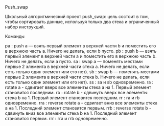 Push_swap

Школьный алгоритмический проект push_swap: цель состоит в том, чтобы сортировать данные, используя только два стека и ограниченный набор инструкций.

Команды

pa : push a — взять первый элемент в верхней части b и поместить его в верхнюю часть a. Ничего не делать, если b пусто.
pb : push b — взять первый элемент в верхней части a и поместить его в верхнюю часть b. Ничего не делать, если a пусто.
sa : swap a — поменять местами первые 2 элемента в верхней части стека a. Ничего не делать, если есть только один элемент или его нет).
sb : swap b — поменять местами первые 2 элемента в верхней части стека b. Ничего не делать, если есть только один элемент или его нет).
ss : sa и sb одновременно.
ra : rotate a - сдвигает вверх все элементы стека a на 1. Первый элемент становится последним.
rb : rotate b - сдвинуть вверх все элементы стека b на 1. Первый элемент становится последним.
rr : ra и rb одновременно.
rra : reverse rotate a - сдвигает вниз все элементы стека a на 1. Последний элемент становится первым.
rrb : reverse rotate b - сдвинуть вниз все элементы стека b на 1. Последний элемент становится первым.
rrr : rra и rrb одновременно.

